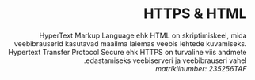<html>
  <head>
    <h1>HTTPS & HTML</h1>
  </head>
  <body>
HyperText Markup Language ehk HTML on skriptimiskeel, mida veebibrauserid kasutavad maailma laiemas veebis lehtede kuvamiseks.
Hypertext Transfer Protocol Secure ehk HTTPS on turvaline viis andmete edastamiseks veebiserveri ja veebibrauseri vahel.
  </body>
</html>


<html dir="rtl">
  <footer>
    <i>matriklinumber: 235256TAF</i>
  </footer>
</html>
